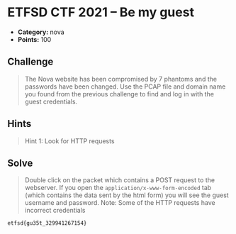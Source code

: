 # ETFSD CTF 2021 – Be my guest

* **Category:** nova
* **Points:** 100

## Challenge

> The Nova website has been compromised by 7 phantoms and the passwords have been changed. Use the PCAP file and domain name you found from the previous challenge to find and log in with the guest credentials.
## Hints

> Hint 1: Look for HTTP requests

## Solve

> Double click on the packet which contains a POST request to the webserver. If you open the ``application/x-www-form-encoded`` tab (which contains the data sent by the html form)  you will see the guest username and password. Note: Some of the HTTP requests have incorrect credentials
```
etfsd{gu35t_329941267154}
```
